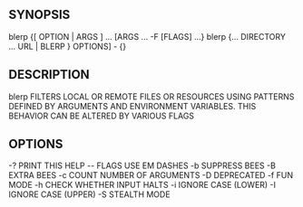 ## SYNOPSIS

  blerp {[ OPTION | ARGS ] ... [ARGS ... -F [FLAGS] ...}
  blerp {... DIRECTORY ... URL | BLERP } OPTIONS] - {}

## DESCRIPTION

  blerp FILTERS LOCAL OR REMOTE FILES OR RESOURCES
  USING PATTERNS DEFINED BY ARGUMENTS AND ENVIRONMENT
  VARIABLES. THIS BEHAVIOR CAN BE ALTERED BY VARIOUS FLAGS

## OPTIONS

  -?  PRINT THIS HELP
  --  FLAGS USE EM DASHES
  -b  SUPPRESS BEES
  -B  EXTRA BEES
  -c  COUNT NUMBER OF ARGUMENTS
  -D  DEPRECATED
  -f  FUN MODE
  -h  CHECK WHETHER INPUT HALTS
  -i  IGNORE CASE (LOWER)
  -I  IGNORE CASE (UPPER)
  -S  STEALTH MODE
